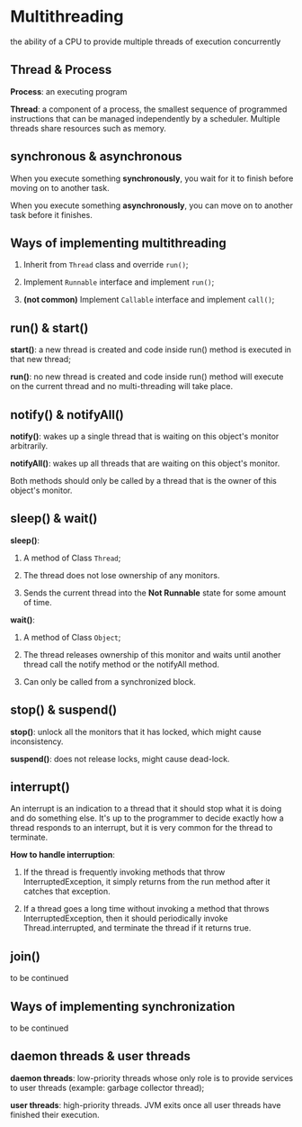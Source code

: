 # Multithreading

the ability of a CPU to provide multiple threads of execution concurrently

## Thread & Process

**Process**: an executing program

**Thread**: a component of a process, the smallest sequence of programmed instructions that can be managed independently by a scheduler. Multiple threads share resources such as memory.

## synchronous & asynchronous

When you execute something **synchronously**, you wait for it to finish before moving on to another task. 

When you execute something **asynchronously**, you can move on to another task before it finishes. 

## Ways of implementing multithreading

1. Inherit from `Thread` class and override `run()`;

2. Implement `Runnable` interface and implement `run()`;

3. **(not common)** Implement `Callable` interface and implement `call()`;

## run() & start()

**start()**: a new thread is created and code inside run() method is executed in that new thread;

**run()**: no new thread is created and code inside run() method will execute on the current thread and no multi-threading will take place.

## notify() & notifyAll()

**notify()**: wakes up a single thread that is waiting on this object's monitor arbitrarily. 

**notifyAll()**: wakes up all threads that are waiting on this object's monitor. 

Both methods should only be called by a thread that is the owner of this object's monitor.

## sleep() & wait()

**sleep()**:
 
1. A method of Class `Thread`;

2. The thread does not lose ownership of any monitors.

3. Sends the current thread into the **Not Runnable** state for some amount of time.

**wait()**:

1. A method of Class `Object`;

2. The thread releases ownership of this monitor and waits until another thread call the notify method or the notifyAll method.

3. Can only be called from a synchronized block.

## stop() & suspend()

**stop()**: unlock all the monitors that it has locked, which might cause inconsistency.

**suspend()**: does not release locks, might cause dead-lock.

## interrupt()

An interrupt is an indication to a thread that it should stop what it is doing and do something else. It's up to the programmer to decide exactly how a thread responds to an interrupt, but it is very common for the thread to terminate.

**How to handle interruption**:

1. If the thread is frequently invoking methods that throw InterruptedException, it simply returns from the run method after it catches that exception.

2. If a thread goes a long time without invoking a method that throws InterruptedException, then it should periodically invoke Thread.interrupted, and terminate the thread if it returns true.

## join()

to be continued

## Ways of implementing synchronization

to be continued

## daemon threads & user threads

**daemon threads**: low-priority threads whose only role is to provide services to user threads (example: garbage collector thread);

**user threads**: high-priority threads. JVM exits once all user threads have finished their execution.